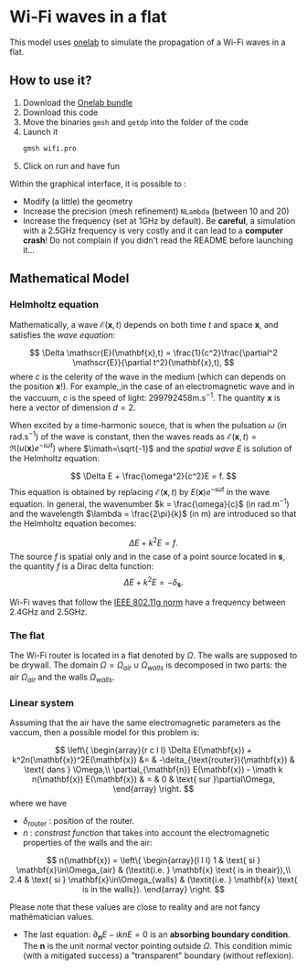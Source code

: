 # Wi-Fi waves in a flat

This model uses [onelab](https://onelab.info) to simulate the propagation of a Wi-Fi waves in a flat.


## How to use it?

1. Download the [Onelab bundle](https://onelab.info)
2. Download this code
3. Move the binaries `gmsh` and `getdp` into the folder of the code
4. Launch it
    ```bash
    gmsh wifi.pro
    ```
5. Click on run and have fun

Within the graphical interface, it is possible to :

- Modify (a little) the geometry
- Increase the precision (mesh refinement) `NLambda` (between 10 and 20)
- Increase the frequency (set at 1GHz by default). Be **careful**, a simulation with a 2.5GHz frequency is very costly and it can lead to a **computer crash**! Do not complain if you didn't read the README before launching it...


## Mathematical Model

### Helmholtz equation

Mathematically, a wave $\mathscr{E}(\mathbf{x},t)$ depends on both time $t$ and space $\mathbf{x}$, and satisfies the *wave equation*:

$$
\Delta \mathscr{E}(\mathbf{x},t) = \frac{1}{c^2}\frac{\partial^2 \mathscr{E}}{\partial t^2}(\mathbf{x},t),
$$
where $c$ is the celerity of the wave in the medium (which can depends on the position $\mathbf{x}$!). For example,,in the case of an electromagnetic wave and in the vaccuum, $c$ is the speed of light: $299792458\mathrm{m.s}^{-1}$. The quantity $\mathbf{x}$ is here a vector of dimension $d=2$.

When excited by a time-harmonic source, that is when the pulsation $\omega$ (in $\mathrm{rad.s}^{-1}$) of the wave is constant, then the waves reads as $\mathscr{E}(\mathbf{x},t) = \Re\left(u(\mathbf{x})e^{-\imath \omega t}\right)$ where $\imath=\sqrt{-1}$ and the *spatial wave*  $E$ is solution of the Helmholtz equation:

$$
\Delta E + \frac{\omega^2}{c^2}E = f.
$$
This equation is obtained by replacing $\mathscr{E}(\mathbf{x},t)$ by $E(\mathbf{x})e^{-\imath \omega t}$ in the wave equation. In general, the wavenumber $k = \frac{\omega}{c}$ (in $\mathrm{rad.m}^{-1}$) and the wavelength $\lambda = \frac{2\pi}{k}$ (in $\mathrm{m}$) are introduced so that the Helmholtz equation becomes:

$$
\Delta E + k^2E = f.
$$
The source $f$ is spatial only and in the case of a point source located in $\mathbf{s}$, the quantity $f$ is a Dirac delta function:
$$
\Delta E + k^2E = -\delta_{\mathbf{s}}.
$$

Wi-Fi waves that follow the [IEEE 802.11g norm](\url{https://en.wikipedia.org/wiki/IEEE_802.11) have a frequency between 2.4GHz and 2.5GHz. 

### The flat

The Wi-Fi router is located in a flat denoted by $\Omega$. The walls are supposed to be drywall. The domain $\Omega = \Omega_{air}\cup\Omega_{walls}$ is decomposed in two parts: the air $\Omega_{air}$ and the walls $\Omega_{walls}$.

### Linear system 

Assuming that the air have the same electromagnetic parameters as the vaccum, then a possible model for this problem is:

$$
\left\{
  \begin{array}{r c l l}
    \Delta E(\mathbf{x}) + k^2n(\mathbf{x})^2E(\mathbf{x})  &= & -\delta_{\text{router}}(\mathbf{x}) & \text{ dans } \Omega,\\
    \partial_{\mathbf{n}} E(\mathbf{x}) - \imath k n(\mathbf{x}) E(\mathbf{x}) & = & 0 & \text{ sur }\partial\Omega,
  \end{array}
\right.
$$
where we have

- $\delta_{\text{router}}$ : position of the router.
- $n$ : *constrast function* that takes into account the electromagnetic properties of the walls and the air:

$$
n(\mathbf{x}) =
\left\{
  \begin{array}{l l l}
    1 & \text{ si } \mathbf{x}\in\Omega_{air} & (\textit{i.e. } \mathbf{x} \text{ is in theair}),\\
    2.4 & \text{ si } \mathbf{x}\in\Omega_{walls} & (\textit{i.e. } \mathbf{x} \text{ is in the walls}).
  \end{array}
\right.
$$

Please note that these values are close to reality and are not fancy mathématician values.

- The last equation: $\partial_{\mathbf{n}} E - \imath k n E = 0$ is an **absorbing boundary condition**. The $\mathbf{n}$ is the unit normal vector pointing outside $\Omega$. This condition mimic (with a mitigated success) a "transparent" boundary (without reflexion). 

